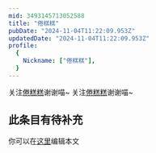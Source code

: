```yaml
---
mid: 3493145713052588
title: "倦糕糕"
pubDate: "2024-11-04T11:22:09.953Z"
updatedDate: "2024-11-04T11:22:09.953Z"
profile:
  {
    Nickname: ["倦糕糕"],
  }
---
```


关注[倦糕糕](https://space.bilibili.com/3493145713052588)谢谢喵~ 关注[倦糕糕](https://space.bilibili.com/3493145713052588)谢谢喵~

## 此条目有待补充
你可以在[这里](https://github.com/Yuhanawa/VTuber.ICU-Content/edit/master/v/倦糕糕/index.md)编辑本文
